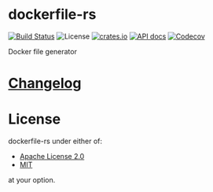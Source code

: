 # dockerfile-rs
[![Build Status](https://travis-ci.org/ark0f/dockerfile.rs.svg?branch=master)](https://travis-ci.org/ark0f/dockerfile.rs)
![License](https://img.shields.io/crates/l/dockerfile_rs.svg)
[![crates.io](https://img.shields.io/crates/v/dockerfile-rs.svg)](https://crates.io/crates/dockerfile-rs)
[![API docs](https://docs.rs/dockerfile-rs/badge.svg)](https://docs.rs/dockerfile-rs)
[![Codecov](https://codecov.io/gh/ark0f/dockerfile.rs/branch/master/graph/badge.svg)](https://codecov.io/gh/ark0f/dockerfile.rs)

Docker file generator

# [Changelog](https://github.com/ark0f/dockerfile.rs/blob/master/CHANGELOG.md)

# License
dockerfile-rs under either of:

* [Apache License 2.0](https://github.com/ark0f/dockerfile.rs/blob/master/LICENSE-APACHE.md)
* [MIT](https://github.com/ark0f/dockerfile.rs/blob/master/LICENSE-MIT.md)

at your option.
